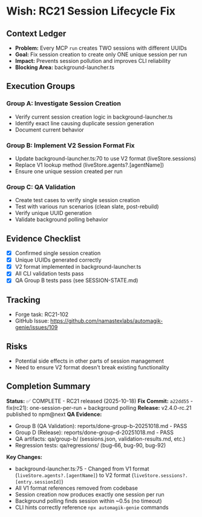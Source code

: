 # Wish: RC21 Session Lifecycle Fix

## Context Ledger
- **Problem:** Every MCP `run` creates TWO sessions with different UUIDs
- **Goal:** Fix session creation to create only ONE unique session per run
- **Impact:** Prevents session pollution and improves CLI reliability
- **Blocking Area:** background-launcher.ts

## Execution Groups
### Group A: Investigate Session Creation
- Verify current session creation logic in background-launcher.ts
- Identify exact line causing duplicate session generation
- Document current behavior

### Group B: Implement V2 Session Format Fix
- Update background-launcher.ts:70 to use V2 format (liveStore.sessions)
- Replace V1 lookup method (liveStore.agents?.[agentName])
- Ensure one unique session created per run

### Group C: QA Validation
- Create test cases to verify single session creation
- Test with various run scenarios (clean slate, post-rebuild)
- Verify unique UUID generation
- Validate background polling behavior

## Evidence Checklist
- [x] Confirmed single session creation
- [x] Unique UUIDs generated correctly
- [x] V2 format implemented in background-launcher.ts
- [x] All CLI validation tests pass
- [x] QA Group B tests pass (see SESSION-STATE.md)

## Tracking
- Forge task: RC21-102
- GitHub Issue: https://github.com/namastexlabs/automagik-genie/issues/109

## Risks
- Potential side effects in other parts of session management
- Need to ensure V2 format doesn't break existing functionality

## Completion Summary
**Status:** ✅ COMPLETE - RC21 released (2025-10-18)
**Fix Commit:** `a22dd55` - fix(rc21): one-session-per-run + background polling
**Release:** v2.4.0-rc.21 published to npm@next
**QA Evidence:**
- Group B (QA Validation): reports/done-group-b-20251018.md - PASS
- Group D (Release): reports/done-group-d-20251018.md - PASS
- QA artifacts: qa/group-b/ (sessions.json, validation-results.md, etc.)
- Regression tests: qa/regressions/ (bug-66, bug-90, bug-92)

**Key Changes:**
- background-launcher.ts:75 - Changed from V1 format (`liveStore.agents?.[agentName]`) to V2 format (`liveStore.sessions?.[entry.sessionId]`)
- All V1 format references removed from codebase
- Session creation now produces exactly one session per run
- Background polling finds session within ~0.5s (no timeout)
- CLI hints correctly reference `npx automagik-genie` commands